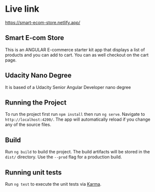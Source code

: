 # Live link
https://smart-ecom-store.netlify.app/

## Smart E-com Store
This is an ANGULAR E-commerce starter kit app that displays a list of products and you can add to cart. You can as well checkout on the cart page.

## Udacity Nano Degree
It is based of a Udacity Senior Angular Developer nano degree

## Running the Project

To run the project first run `npm install` then run `ng serve`. Navigate to `http://localhost:4200/`. The app will automatically reload if you change any of the source files.

## Build

Run `ng build` to build the project. The build artifacts will be stored in the `dist/` directory. Use the `--prod` flag for a production build.

## Running unit tests

Run `ng test` to execute the unit tests via [Karma](https://karma-runner.github.io).
 
